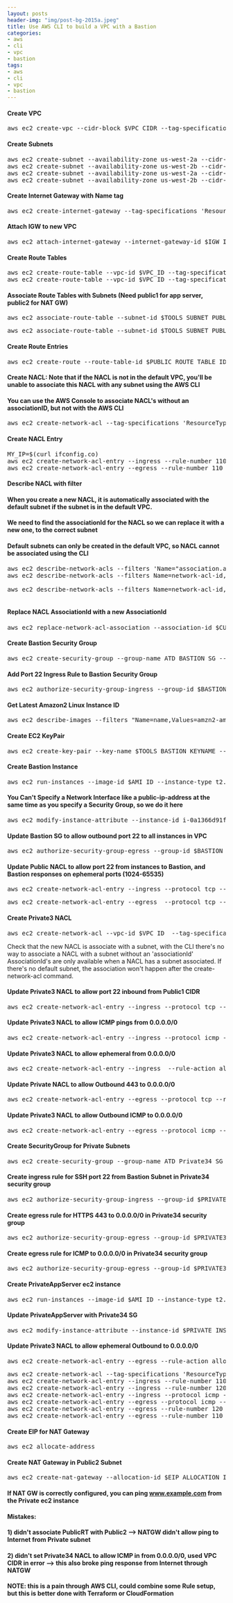 ```yaml
---
layout: posts
header-img: "img/post-bg-2015a.jpeg"
title: Use AWS CLI to build a VPC with a Bastion
categories:
- aws
- cli
- vpc
- bastion
tags:
- aws
- cli
- vpc
- bastion
---
```

#### Create VPC
<pre>aws ec2 create-vpc --cidr-block $VPC_CIDR --tag-specifications 'ResourceType=vpc,Tags=[{Key="Name",Value="TOOLS_VPC"}]'</pre>

#### Create Subnets
<pre>
aws ec2 create-subnet --availability-zone us-west-2a --cidr-block 10.0.0.0/26 --vpc-id $VPC_ID --tag-specifications 'ResourceType=subnet,Tags=[{Key="Name",Value="TOOLS_Public1"}]'
aws ec2 create-subnet --availability-zone us-west-2b --cidr-block 10.0.0.64/26 --vpc-id $VPC_ID --tag-specifications 'ResourceType=subnet,Tags=[{Key="Name",Value="TOOLS_Public2"}]'
aws ec2 create-subnet --availability-zone us-west-2a --cidr-block 10.0.0.128/26 --vpc-id $VPC_ID --tag-specifications 'ResourceType=subnet,Tags=[{Key="Name",Value="TOOLS_Private1"}]'
aws ec2 create-subnet --availability-zone us-west-2b --cidr-block 10.0.0.192/26 --vpc-id $VPC_ID --tag-specifications 'ResourceType=subnet,Tags=[{Key="Name",Value="TOOLS_Private2"}]'
</pre>

#### Create Internet Gateway with Name tag
<pre>aws ec2 create-internet-gateway --tag-specifications 'ResourceType=internet-gateway,Tags=[{Key="Name",Value="TOOLS_IGW"}]'</pre>

#### Attach IGW to new VPC
<pre>aws ec2 attach-internet-gateway --internet-gateway-id $IGW_ID --vpc-id $VPC_ID</pre>

#### Create Route Tables
<pre>
aws ec2 create-route-table --vpc-id $VPC_ID --tag-specifications 'ResourceType=route-table,Tags=[{Key="Name",Value="TOOLS_PublicRT"}]'
aws ec2 create-route-table --vpc-id $VPC_ID --tag-specifications 'ResourceType=route-table,Tags=[{Key="Name",Value="TOOLS_PrivateRT"}]'
</pre>

#### Associate Route Tables with Subnets (Need public1 for app server, public2 for NAT GW)
<pre>aws ec2 associate-route-table --subnet-id $TOOLS_SUBNET_PUBLIC1 --route-table-id $PUBLIC_ROUTE_TABLE_ID</pre>
<pre>aws ec2 associate-route-table --subnet-id $TOOLS_SUBNET_PUBLIC2 --route-table-id $PUBLIC_ROUTE_TABLE_ID</pre> 

#### Create Route Entries
<pre>
aws ec2 create-route --route-table-id $PUBLIC_ROUTE_TABLE_ID --destination-cidr-block 0.0.0.0/0 --gateway-id $IGW_ID
</pre>


#### Create NACL: Note that if the NACL is not in the default VPC, you'll be unable to associate this NACL with any subnet using the AWS CLI
#### You can use the AWS Console to associate NACL's without an associationID, but not with the AWS CLI
<pre>
aws ec2 create-network-acl --tag-specifications 'ResourceType=network-acl,Tags=[{Key="Name",Value="TOOLS_Public1"}]'
</pre>

#### Create NACL Entry
<pre>
MY_IP=$(curl ifconfig.co)
aws ec2 create-network-acl-entry --ingress --rule-number 110 --rule-action allow --port-range From=22,To=22 --protocol tcp --cidr-block $MY_IP/32 --network-acl-id $PUBLIC_NACL_ID
aws ec2 create-network-acl-entry --egress --rule-number 110 --rule-action allow --port-range From=1024,To=65535 --protocol tcp --cidr-block $MY_IP/32 --network-acl-id $PUBLIC_NACL_ID
</pre>

#### Describe NACL with filter
#### When you create a new NACL, it is automatically associated with the default subnet if the subnet is in the default VPC.
#### We need to find the associationId for the NACL so we can replace it with a new one, to the correct subnet
#### Default subnets can only be created in the default VPC, so NACL cannot be associated using the CLI
<pre>
aws ec2 describe-network-acls --filters 'Name="association.association-id",Values=$NACL_ASSOCIATION_ID'
aws ec2 describe-network-acls --filters Name=network-acl-id,Values=$NACL_ID ## Remove all quotes for interpolation of shell variable

aws ec2 describe-network-acls --filters Name=network-acl-id,Values=$PUBLIC_NACL_ID --query 'NetworkAcls[*].Associations[*].[NetworkAclAssociationId, NetworkAclId, SubnetId]'

</pre>

#### Replace NACL AssociationId with a new AssociationId
#### 
<pre>
aws ec2 replace-network-acl-association --association-id $CURRENT_NACL_ASSOCIATION_ID --network-acl-id $NACL_ID
</pre>

#### Create Bastion Security Group
<pre>aws ec2 create-security-group --group-name ATD_BASTION_SG --description ATD_BASTION_SG --vpc-id $VPC_ID</pre>

#### Add Port 22 Ingress Rule to Bastion Security Group
<pre>aws ec2 authorize-security-group-ingress --group-id $BASTION_SECURITY_GROUP --protocol tcp --port 22 --cidr $MY_CIDR</pre>

#### Get Latest Amazon2 Linux Instance ID
<pre>aws ec2 describe-images --filters "Name=name,Values=amzn2-ami-hvm*" --query 'reverse(sort_by(Images, &CreationDate))[0]' --owners amazon</pre>

#### Create EC2 KeyPair
<pre>aws ec2 create-key-pair --key-name $TOOLS_BASTION_KEYNAME --key-type rsa --tag-specifications 'ResourceType=key-pair,Tags=[{Key="Name",Value="TOOLS_BASTION_KEYPAIR"}]' | jq -r ".KeyMaterial" > ./$TOOLS_BASTION_KEYNAME.pem</pre>

#### Create Bastion Instance
<pre>
aws ec2 run-instances --image-id $AMI_ID --instance-type t2.micro --subnet-id $TOOLS_SUBNET_PUBLIC1 --associate-public-ip-address --key-name $TOOLS_BASTION_KEYNAME --tag-specifications 'ResourceType=instance,Tags=[{Key="Name",Value="TOOLS_BASTION"}]'
</pre>

#### You Can't Specify a Network Interface like a public-ip-address at the same time as you specify a Security Group, so we do it here
<pre>aws ec2 modify-instance-attribute --instance-id i-0a1366d91f36caf34 --groups $BASTION_SECURITY_GROUP</pre>

#### Update Bastion SG to allow outbound port 22 to all instances in VPC
<pre>aws ec2 authorize-security-group-egress --group-id $BASTION_SECURITY_GROUP --protocol tcp --port 22 --cidr $VPC_CIDR</pre>

#### Update Public NACL to allow port 22 from instances to Bastion, and Bastion responses on ephemeral ports (1024-65535)
<pre>aws ec2 create-network-acl-entry --ingress --protocol tcp --rule-action allow --rule-number 120 --port-range From=1024,To=65535 --network-acl-id $PUBLIC_NACL_ID --cidr-block $VPC_CIDR</pre>
<pre>aws ec2 create-network-acl-entry --egress  --protocol tcp --rule-action allow --rule-number 120 --port-range From=22,To=22 --network-acl-id $PUBLIC_NACL_ID --cidr-block $VPC_CIDR</pre>

#### Create Private3 NACL
<pre>aws ec2 create-network-acl --vpc-id $VPC_ID  --tag-specifications 'ResourceType=network-acl,Tags=[{Key="Name",Value="TOOLS_Private3"}]'</pre>
Check that the new NACL is associate with a subnet, with the CLI there's no way to associate a NACL with a subnet without an 'associationId'
AssociationId's are only available when a NACL has a subnet associated. If there's no default subnet, the association won't happen after the create-network-acl command.

#### Update Private3 NACL to allow port 22 inbound from Public1 CIDR
<pre>aws ec2 create-network-acl-entry --ingress --protocol tcp --rule-action allow --rule-number 110 --port-range From=22,To=22 --network-acl-id $PRIVATE3_NACL_ID --cidr-block $PUBLIC1_SUBNET_CIDR</pre>

#### Update Private3 NACL to allow ICMP pings from 0.0.0.0/0
<pre>aws ec2 create-network-acl-entry --ingress --protocol icmp --icmp-type-code Code="-1",Type="-1" --rule-action allow --rule-number 120 --network-acl-id $PRIVATE3_NACL_ID --cidr-block 0.0.0.0/0</pre>

#### Update Private3 NACL to allow ephemeral from 0.0.0.0/0
<pre>aws ec2 create-network-acl-entry --ingress  --rule-action allow --protocol tcp --port-range From=1024,To=65535 --rule-number 140 --network-acl-id $PRIVATE3_NACL_ID --cidr-block 0.0.0.0/0</pre>

#### Update Private NACL to allow Outbound 443 to 0.0.0.0/0
<pre>aws ec2 create-network-acl-entry --egress --protocol tcp --rule-action allow --rule-number 110 --port-range From=443,To=443 --network-acl-id $PRIVATE3_NACL_ID --cidr-block 0.0.0.0/0</pre>

#### Update Private3 NACL to allow Outbound ICMP to 0.0.0.0/0
<pre>aws ec2 create-network-acl-entry --egress --protocol icmp --icmp-type-code Code="-1",Type="-1" --rule-action allow --rule-number 120 --network-acl-id $PRIVATE3_NACL_ID --cidr-block 0.0.0.0/0</pre>

#### Create SecurityGroup for Private Subnets
<pre>aws ec2 create-security-group --group-name ATD_Private34_SG --description ATD_Private34_SG --vpc-id $VPC_ID --tag-specifications 'ResourceType=security-group,Tags=[{Key="Name",Value="ATD_Private34_SG"}]'</pre>

#### Create ingress rule for SSH port 22 from Bastion Subnet in Private34 security group
<pre>aws ec2 authorize-security-group-ingress --group-id $PRIVATE34_SG --protocol tcp --port 22 --cidr $PUBLIC1_SUBNET_CIDR</pre>

#### Create egress rule for HTTPS 443 to 0.0.0.0/0 in Private34 security group
<pre>aws ec2 authorize-security-group-egress --group-id $PRIVATE34_SG --protocol tcp --port 443 --cidr 0.0.0.0/0</pre>

#### Create egress rule for ICMP to 0.0.0.0/0 in Private34 security group
<pre>aws ec2 authorize-security-group-egress --group-id $PRIVATE34_SG --ip-permissions IpProtocol=icmp,FromPort=-1,ToPort=-1,IpRanges='[{CidrIp=0.0.0.0/0}]'</pre>

#### Create PrivateAppServer ec2 instance
<pre>aws ec2 run-instances --image-id $AMI_ID --instance-type t2.micro --subnet-id $PRIVATE1_SUBNET_ID --key-name tools-private-keypair --tag-specifications 'ResourceType=instance,Tags=[{Key="Name",Value="TOOLS_PrivateAppServer"}]'</pre>

#### Update PrivateAppServer with Private34 SG
<pre>aws ec2 modify-instance-attribute --instance-id $PRIVATE_INSTANCE_ID --groups $PRIVATE1_SG</pre>

#### Update Private3 NACL to allow ephemeral Outbound to 0.0.0.0/0
<pre>aws ec2 create-network-acl-entry --egress --rule-action allow --protocol tcp --port-range From=1024,To=65535 --rule-number 130 --network-acl-id $PRIVATE3_NACL_ID --cidr-block 0.0.0.0/0</pre>

<pre>
aws ec2 create-network-acl --tag-specifications 'ResourceType=network-acl,Tags=[{Key="Name",Value="TOOLS_Public2"}]' --vpc-id $VPC_ID
aws ec2 create-network-acl-entry --ingress --rule-number 110 --rule-action allow --port-range From=443,To=443 --protocol tcp --cidr-block $VPC_CIDR --network-acl-id $PUBLIC2_NACL_ID
aws ec2 create-network-acl-entry --ingress --rule-number 120 --rule-action allow --port-range From=1024,To=65535 --protocol tcp --cidr-block 0.0.0.0/0 --network-acl-id $PUBLIC2_NACL_ID
aws ec2 create-network-acl-entry --ingress --protocol icmp --icmp-type-code Code="-1",Type="-1" --rule-action allow --rule-number 130 --network-acl-id $PUBLIC2_NACL_ID --cidr-block 0.0.0.0/0
aws ec2 create-network-acl-entry --egress --protocol icmp --icmp-type-code Code="-1",Type="-1" --rule-action allow --rule-number 130 --network-acl-id $PUBLIC2_NACL_ID --cidr-block 0.0.0.0/0
aws ec2 create-network-acl-entry --egress --rule-number 120 --rule-action allow --port-range From=1024,To=65535 --protocol tcp --cidr-block $VPC_CIDR --network-acl-id $PUBLIC2_NACL_ID
aws ec2 create-network-acl-entry --egress --rule-number 110 --rule-action allow --port-range From=443,To=443 --protocol tcp --cidr-block 0.0.0.0/0 --network-acl-id $PUBLIC2_NACL_ID
</pre>


#### Create EIP for NAT Gateway
<pre>aws ec2 allocate-address</pre>

#### Create NAT Gateway in Public2 Subnet
<pre>aws ec2 create-nat-gateway --allocation-id $EIP_ALLOCATION_ID --tag-specifications 'ResourceType=natgateway,Tags=[{Key="Name",Value="TOOLS_Public2_NATGW"}]' --subnet-id $PUBLIC2_SUBNET</pre>

#### If NAT GW is correctly configured, you can ping www.example.com from the Private ec2 instance
#### Mistakes:
#### 1) didn't associate PublicRT with Public2 --> NATGW didn't allow ping to Internet from Private subnet
#### 2) didn't set Private34 NACL to allow ICMP in from 0.0.0.0/0, used VPC CIDR in error --> this also broke ping response from Internet through NATGW
#### NOTE: this is a pain through AWS CLI, could combine some Rule setup, but this is better done with Terraform or CloudFormation